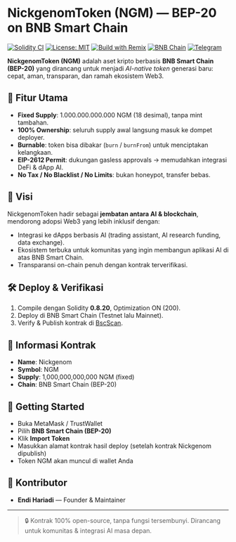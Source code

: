 # NickgenomToken (NGM) — BEP-20 on BNB Smart Chain

[![Solidity CI](https://github.com/EndiHariadi43/NickgenomToken/actions/workflows/solidity.yml/badge.svg)](https://github.com/EndiHariadi43/NickgenomToken/actions/workflows/solidity.yml)
[![License: MIT](https://img.shields.io/badge/License-MIT-green.svg)](./LICENSE)
[![Build with Remix](https://img.shields.io/badge/Build-Remix-blue?logo=ethereum)](https://remix.ethereum.org)
[![BNB Chain](https://img.shields.io/badge/Chain-BNB_SmartChain-yellow?logo=binance)](https://www.bnbchain.org)
[![Telegram](https://img.shields.io/badge/Telegram-Join%20Group-26A5E4?logo=telegram&logoColor=white)](https://t.me/NGM_token)

**NickgenomToken (NGM)** adalah aset kripto berbasis **BNB Smart Chain (BEP-20)** yang dirancang untuk menjadi *AI-native token* generasi baru: cepat, aman, transparan, dan ramah ekosistem Web3.

## 🔑 Fitur Utama
- **Fixed Supply**: 1.000.000.000.000 NGM (18 desimal), tanpa mint tambahan.  
- **100% Ownership**: seluruh supply awal langsung masuk ke dompet deployer.  
- **Burnable**: token bisa dibakar (`burn` / `burnFrom`) untuk menciptakan kelangkaan.  
- **EIP-2612 Permit**: dukungan gasless approvals → memudahkan integrasi DeFi & dApp AI.  
- **No Tax / No Blacklist / No Limits**: bukan honeypot, transfer bebas.  

## 🚀 Visi
NickgenomToken hadir sebagai **jembatan antara AI & blockchain**, mendorong adopsi Web3 yang lebih inklusif dengan:
- Integrasi ke dApps berbasis AI (trading assistant, AI research funding, data exchange).  
- Ekosistem terbuka untuk komunitas yang ingin membangun aplikasi AI di atas BNB Smart Chain.  
- Transparansi on-chain penuh dengan kontrak terverifikasi.  

## 🛠️ Deploy & Verifikasi
1. Compile dengan Solidity **0.8.20**, Optimization ON (200).  
2. Deploy di BNB Smart Chain (Testnet lalu Mainnet).  
3. Verify & Publish kontrak di [BscScan](https://bscscan.com).  

## 📌 Informasi Kontrak
- **Name**: Nickgenom  
- **Symbol**: NGM  
- **Supply**: 1,000,000,000,000 NGM (fixed)  
- **Chain**: BNB Smart Chain (BEP-20)  

## 🧭 Getting Started
- Buka MetaMask / TrustWallet  
- Pilih **BNB Smart Chain (BEP-20)**  
- Klik **Import Token**  
- Masukkan alamat kontrak hasil deploy (setelah kontrak Nickgenom dipublish)  
- Token NGM akan muncul di wallet Anda

## 👥 Kontributor
- **Endi Hariadi** — Founder & Maintainer

---

> 🔒 Kontrak 100% open-source, tanpa fungsi tersembunyi. Dirancang untuk komunitas & integrasi AI masa depan.
